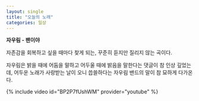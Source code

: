 ```yaml
---
layout: single
title: "오늘의 노래"
categories: 일상
---
```


**자우림 - 팬이야**

자존감을 회복하고 싶을 때마다 찾게 되는, 꾸준히 듣지만 질리지 않는 곡이다. 

자우림은 밝을 때에 어둠을 말하고 어두울 때에 밝음을 말한다는 댓글이 참 인상 깊었는데, 어두운 노래가 사랑받는 날이 오니 씁쓸하다는 자우림 밴드의 말이 참 묘하게 다가온다. 


{% include video id="BP2P7fUshWM" provider="youtube" %}
